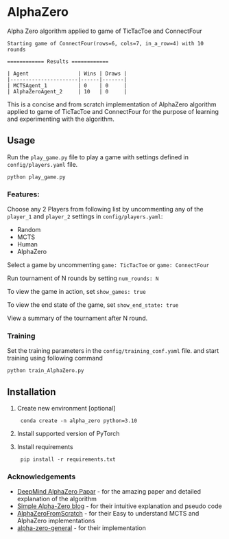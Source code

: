 # AlphaZero
Alpha Zero algorithm applied to game of TicTacToe and ConnectFour

```
Starting game of ConnectFour(rows=6, cols=7, in_a_row=4) with 10 rounds

============ Results ============

| Agent                | Wins | Draws |
|----------------------|------|-------|
| MCTSAgent_1          | 0    | 0     |
| AlphaZeroAgent_2     | 10   | 0     |
```

This is a concise and from scratch implementation of AlphaZero algorithm applied to game of TicTacToe and ConnectFour for the purpose of learning and experimenting with the algorithm. 

## Usage
Run the `play_game.py` file to play a game with settings defined in `config/players.yaml` file.

    python play_game.py

### Features:
Choose any 2 Players from following list by uncommenting any of the `player_1` and `player_2` settings in `config/players.yaml`:
- Random
- MCTS
- Human
- AlphaZero

Select a game by uncommenting `game: TicTacToe` or `game: ConnectFour`

Run tournament of N rounds by setting `num_rounds: N`

To view the game in action, set `show_games: true`

To view the end state of the game, set `show_end_state: true`

View a summary of the tournament after N round.

### Training

Set the training parameters in the `config/training_conf.yaml` file. and start training using following command

    python train_AlphaZero.py


## Installation
1. Create new environment [optional]
    
        conda create -n alpha_zero python=3.10

2. Install supported version of PyTorch
3. Install requirements
    
        pip install -r requirements.txt


### Acknowledgements
- [DeepMind AlphaZero Papar](https://github.com/keras-rl/keras-rl/blob/master/examples/alpha_zero/README.md) - for the amazing paper and detailed explanation of the algorithm
- [Simple Alpha-Zero blog](https://suragnair.github.io/posts/alphazero.html) - for their intuitive explanation and pseudo code
- [AlphaZeroFromScratch](https://github.com/foersterrobert/AlphaZeroFromScratch) - for their Easy to understand MCTS and AlphaZero implementations
- [alpha-zero-general](https://github.com/suragnair/alpha-zero-general/tree/master) - for their implementation

